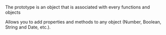 The prototype is an object that is associated with every functions and objects


Allows you to add properties and methods to any object (Number, Boolean, String and Date, etc.).

